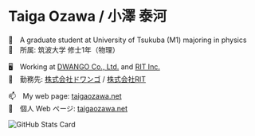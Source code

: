 # Taiga Ozawa / 小澤 泰河

🌱　A graduate student at University of Tsukuba (M1) majoring in physics<br>
🔭　所属: 筑波大学 修士1年（物理）

🖥　Working at [DWANGO Co., Ltd.](dwango.co.jp/english) and [RIT Inc.](rit-inc.co.jp)<br>
💬　勤務先: [株式会社ドワンゴ](dwango.co.jp) / [株式会社RIT](rit-inc.co.jp)

📫　My web page: [taigaozawa.net](taigaozawa.net)<br>
👀　個人 Web ページ: [taigaozawa.net](taigaozawa.net)

![GitHub Stats Card](https://github-readme-stats.vercel.app/api?username=taigaozawa&theme=cobalt)

<!--
**taigaozawa/taigaozawa** is a ✨ _special_ ✨ repository because its `README.md` (this file) appears on your GitHub profile.

Here are some ideas to get you started:

- 🔭 I’m currently working on ...
- 🌱 I’m currently learning ...
- 👯 I’m looking to collaborate on ...
- 🤔 I’m looking for help with ...
- 💬 Ask me about ...
- 📫 How to reach me: ...
- 😄 Pronouns: ...
- ⚡ Fun fact: ...
-->
